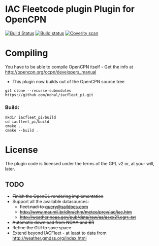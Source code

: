 IAC Fleetcode plugin Plugin for OpenCPN
=======================================

[![Build Status](https://travis-ci.org/nohal/iacfleet_pi.svg?branch=master)](https://travis-ci.org/nohal/iacfleet_pi)
[![Build status](https://ci.appveyor.com/api/projects/status/405d7cygmln0urfj?svg=true)](https://ci.appveyor.com/project/nohal/iacfleet-pi)
[![Coverity scan](https://scan.coverity.com/projects/4964/badge.svg)](https://scan.coverity.com/projects/nohal-iacfleet_pi)

Compiling
=========
You have to be able to compile OpenCPN itself - Get the info at http://opencpn.org/ocpn/developers_manual

* This plugin now builds out of the OpenCPN source tree
```
git clone --recurse-submodules https://github.com/nohal/iacfleet_pi.git
```

### Build:
```
mkdir iacfleet_pi/build
cd iacfleet_pi/build
cmake ..
cmake --build .
```

License
=======
The plugin code is licensed under the terms of the GPL v2 or, at your will, later.

## TODO
* ~~Finish the OpenGL rendering implementation~~
* Support all the available datasources:
  * ~~fleet.nadi to query@saildocs.com~~
  * ~~http://www.mar.mil.br/dhn/chm/meteo/prev/iac/iac.htm~~
  * ~~http://weather.noaa.gov/pub/data/raw/as/asxx21.egrr..txt~~
* ~~Automatic download from NOAA and BR~~
* ~~Refine the GUI to save space~~
* Extend beyond IACFleet - at least to data from http://weather.gmdss.org/index.html
